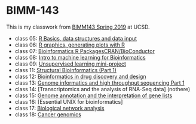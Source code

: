 # BIMM-143

This is my classwork from [BIMM143 Spring 2019](https://bioboot.github.io/bimm143_S19/) at UCSD.

- class 05: [R Basics, data structures and data input](https://github.com/lgtran/bimm143/blob/master/class05/class05.md)
- class 06: [R graphics, generating plots with R](https://github.com/lgtran/bimm143/blob/master/class06/class06.md)
- class 07: [Bioinformatics R PackagesCRAN/BioConductor ](https://github.com/lgtran/bimm143/blob/master/class07/Class07.md)
- class 08: [Intro to machine learning for Bioinformatics](https://github.com/lgtran/bimm143/blob/master/class8/UKfoodsplot.md)
- class 09: [Unsupervised learning mini-project](https://github.com/lgtran/bimm143/blob/master/class09/class09.md)
- class 11: [Structural Bioinformatics (Part 1)](https://github.com/lgtran/bimm143/blob/master/class11/class11.md)
- class 12: [Bioinformatics in drug discovery and design](https://github.com/lgtran/bimm143/blob/master/class12/class12.md)
- class 13: [Genome informatics and high throughput sequencing Part 1](https://github.com/lgtran/bimm143/blob/master/class13/class13.md)
- class 14: [Transcriptomics and the analysis of RNA-Seq data] (nothere)
- class 15: [Genome annotation and the interpretation of gene lists](https://github.com/lgtran/bimm143/blob/master/class15/knit.md)
- class 16: [Essential UNIX for bioinformatics]
- class 17: [Biological network analysis](https://github.com/lgtran/bimm143/blob/master/class17/class17.md)
- class 18: [Cancer genomics](https://github.com/lgtran/bimm143/blob/master/class18/class18.md)
